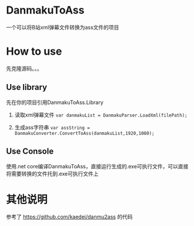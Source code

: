 # DanmakuToAss
一个可以将B站xml弹幕文件转换为ass文件的项目

# How to use
先克隆源码。。。
## Use library
先在你的项目引用DanmakuToAss.Library

1. 读取xml弹幕文件
`
var danmakuList = DanmakuParser.LoadXml(filePath);
`

2. 生成ass字符串
`
var assString = DanmakuConverter.ConvertToAss(danmakuList,1920,1080);
`

## Use Console
使用.net core编译DanmakuToAss，直接运行生成的.exe可执行文件，可以直接将需要转换的文件托到.exe可执行文件上

# 其他说明
参考了 https://github.com/kaedei/danmu2ass 的代码
